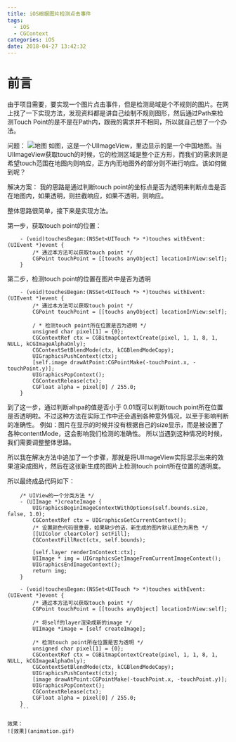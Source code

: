 ```yaml
---
title: iOS根据图片检测点击事件
tags:
  - iOS
  - CGContext
categories: iOS
date: 2018-04-27 13:42:32
---
```


前言
===
由于项目需要，要实现一个图片点击事件，但是检测局域是个不规则的图片。在网上找了一下实现方法，发现资料都是讲自己绘制不规则图形，然后通过Path来检测Touch Point的是不是在Path内，跟我的需求并不相同，所以就自己想了一个办法。
<!-- more -->
问题：
![地图](map.png)
如图，这是一个UIImageView，里边显示的是一个中国地图。当UIImageView获取touch的时候，它的检测区域是整个正方形，而我们的需求则是希望touch范围在地图内则响应，正方内而地图外的部分则不进行响应。该如何做到呢？

解决方案：
我的思路是通过判断touch point的坐标点是否为透明来判断点击是否在地图内，如果透明，则拦截响应，如果不透明，则响应。

整体思路很简单，接下来是实现方法。

第一步，获取touch point的位置：
```OC
	- (void)touchesBegan:(NSSet<UITouch *> *)touches withEvent:(UIEvent *)event {
	    /* 通过本方法可以获取touch point */
	    CGPoint touchPoint = [[touchs anyObject] locationInView:self]; 
	}
```

第二步，检测touch point的位置在图片中是否为透明
```OC
	- (void)touchesBegan:(NSSet<UITouch *> *)touches withEvent:(UIEvent *)event {
	    /* 通过本方法可以获取touch point */
	    CGPoint touchPoint = [[touchs anyObject] locationInView:self];

	    / * 检测touch point所在位置是否为透明 */
	    unsigned char pixel[1] = {0};
	    CGContextRef ctx = CGBitmapContextCreate(pixel, 1, 1, 8, 1, NULL, kCGImageAlphaOnly);
	    CGContextSetBlendMode(ctx, kCGBlendModeCopy);
	    UIGraphicsPushContext(ctx);
	    [self.image drawAtPoint:CGPointMake(-touchPoint.x, -touchPoint.y)];
	    UIGraphicsPopContext();
	    CGContextRelease(ctx);
	    CGFloat alpha = pixel[0] / 255.0;
	}
```
到了这一步，通过判断alhpa的值是否小于 0.01既可以判断touch point所在位置是否透明啦。不过这种方法在实际工作中还会遇到各种意外情况，以至于影响判断的准确性。
例如：图片在显示的时候并没有根据自己的size显示，而是被设置了各种contentMode，这会影响我们检测的准确性。
所以当遇到这种情况的时候，我们需要调整整体思路。

所以我在解决方法中追加了一个步骤，那就是将UIImageView实际显示出来的效果渲染成图片，然后在这张新生成的图片上检测touch point所在位置的透明度。

所以最终成品代码如下：
````OC
	/* UIView的一个分类方法 */
	- (UIImage *)createImage {
        UIGraphicsBeginImageContextWithOptions(self.bounds.size, false, 1.0);
        CGContextRef ctx = UIGraphicsGetCurrentContext();
        /* 设置颜色代码很重要，如果缺少的话，新生成的图片默认底色为黑色 */
        [[UIColor clearColor] setFill];
        CGContextFillRect(ctx, self.bounds);
        
        [self.layer renderInContext:ctx];
        UIImage * img = UIGraphicsGetImageFromCurrentImageContext();
        UIGraphicsEndImageContext();
        return img;
	}
````

```OC
	- (void)touchesBegan:(NSSet<UITouch *> *)touches withEvent:(UIEvent *)event {
	    /* 通过本方法可以获取touch point */
	    CGPoint touchPoint = [[touchs anyObject] locationInView:self];

	    /* 将self的layer渲染成新的image */
	    UIImage *image = [self createImage];

	    /* 检测touch point所在位置是否为透明 */
	    unsigned char pixel[1] = {0};
	    CGContextRef ctx = CGBitmapContextCreate(pixel, 1, 1, 8, 1, NULL, kCGImageAlphaOnly);
	    CGContextSetBlendMode(ctx, kCGBlendModeCopy);
	    UIGraphicsPushContext(ctx);
	    [image drawAtPoint:CGPointMake(-touchPoint.x, -touchPoint.y)];
	    UIGraphicsPopContext();
	    CGContextRelease(ctx);
	    CGFloat alpha = pixel[0] / 255.0;
	}
	```

效果：
![效果](animation.gif)